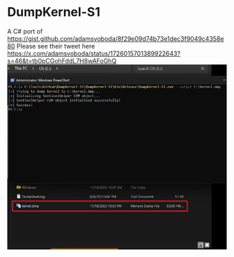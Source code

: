 # DumpKernel-S1
A C# port of https://gist.github.com/adamsvoboda/8f29e09d74b73e1dec3f9049c4358e80 
Please see their tweet here https://x.com/adamsvoboda/status/1726015701389922643?s=46&t=tb0pCGohFddL7H8wAFoGhQ
![Example Dump](https://github.com/D4rthMaulCop/DumpKernel-S1/blob/main/img/example.png)
